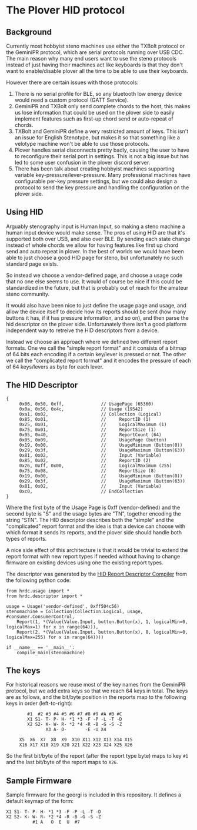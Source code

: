 # The Plover HID protocol

## Background

Currently most hobbyist steno machines use either the TXBolt protocol or the
GeminiPR protocol, which are serial protocols running over USB CDC. The main
reason why many end users want to use the steno protocols instead of just
having their machines act like keyboards is that they don't want to
enable/disable plover all the time to be able to use their keyboards.

However there are certain issues with those protocols:

1. There is no serial profile for BLE, so any bluetooth low energy device would
   need a custom protocol (GATT Service).
2. GeminiPR and TXBolt only send complete chords to the host, this makes us
   lose information that could be used on the plover side to easily implement
   features such as first-up chord send or auto-repeat of chords.
3. TXBolt and GeminiPR define a very restricted amount of keys. This isn't an
   issue for English Stenotype, but makes it so that something like a velotype
   machine won't be able to use those protocols.
4. Plover handles serial disconnects pretty badly, causing the user to have to
   reconfigure their serial port in settings. This is not a big issue but has
   led to some user confusion in the plover discord server.
5. There has been talk about creating hobbyist machines supporting variable
   key-pressure/lever-pressure. Many professional machines have configurable
   per-key pressure settings, but we could also design a protocol to send the
   key pressure and handling the configuration on the plover side.

## Using HID
Arguably stenography input is Human Input, so making a steno machine a human
input device would make sense.  The pros of using HID are that it's supported
both over USB, and also over BLE.  By sending each state change instead of
whole chords we allow for having features like first up chord send and auto
repeat in plover. In the best of worlds we would have been able to just choose
a good HID page for steno, but unfortunately no such standard page exists.

So instead we choose a vendor-defined page, and choose a usage code that no one
else seems to use. It would of course be nice if this could be standardized in
the future, but that is probably out of reach for the amateur steno community.

It would also have been nice to just define the usage page and usage, and allow
the device itself to decide how its reports should be sent (how many buttons it
has, if it has pressure information, and so on), and then parse the hid
descriptor on the plover side. Unfortunately there isn't a good platform
independent way to retreive the HID descriptors from a device.

Instead we choose an approach where we defined two different report formats.
One we call the "simple report format" and it consists of a bitmap of 64 bits
each encoding if a certain key/lever is pressed or not. The other we call the
"complicated report format" and it encodes the pressure of each of 64 keys/levers as byte for each lever.

## The HID Descriptor
```
{
     0x06, 0x50, 0xff,              // UsagePage (65360)
     0x0a, 0x56, 0x4c,              // Usage (19542)
     0xa1, 0x02,                    // Collection (Logical)
     0x85, 0x01,                    //     ReportID (1)
     0x25, 0x01,                    //     LogicalMaximum (1)
     0x75, 0x01,                    //     ReportSize (1)
     0x95, 0x40,                    //     ReportCount (64)
     0x05, 0x09,                    //     UsagePage (button)
     0x19, 0x00,                    //     UsageMinimum (Button(0))
     0x29, 0x3f,                    //     UsageMaximum (Button(63))
     0x81, 0x02,                    //     Input (Variable)
     0x85, 0x02,                    //     ReportID (2)
     0x26, 0xff, 0x00,              //     LogicalMaximum (255)
     0x75, 0x08,                    //     ReportSize (8)
     0x19, 0x00,                    //     UsageMinimum (Button(0))
     0x29, 0x3f,                    //     UsageMaximum (Button(63))
     0x81, 0x02,                    //     Input (Variable)
     0xc0,                          // EndCollection
}
```
Where the first byte of the Usage Page is 0xff (vendor-defined) and the second
byte is "S" and the usage bytes are "TN", together encoding the string "STN".
The HID descriptor describes both the "simple" and the "complicated" report
format and the idea is that a device can choose with which format it sends its
reports, and the plover side should handle both types of reports.

A nice side effect of this architecture is that it would be trivial to extend
the report format with new report types if needed without having to change firmware on
existing devices using one the existing report types.

The descriptor was generated by the [HID Report Descriptor Compiler](https://github.com/nipo/hrdc) from the following python code:
```
from hrdc.usage import *
from hrdc.descriptor import *

usage = Usage('vendor-defined', 0xff504c56)
stenomachine = Collection(Collection.Logical, usage, #consumer.ConsumerControl,
    Report(1, *(Value(Value.Input, button.Button(x), 1, logicalMin=0, logicalMax=1) for x in range(64))),
    Report(2, *(Value(Value.Input, button.Button(x), 8, logicalMin=0, logicalMax=255) for x in range(64))))

if __name__ == '__main__':
    compile_main(stenomachine)
```

## The keys
For historical reasons we reuse most of the key names from the GeminiPR protocol, but we add extra keys so that we reach 64 keys in total.
The keys are as follows, and the bit/byte position in the reports map to the following keys in order (left-to-right):
```
        #1  #2 #3 #4 #5 #6 #7 #8 #9 #A #B #C
        X1 S1- T- P- H- *1 *3 -F -P -L -T -D
        X2 S2- K- W- R- *2 *4 -R -B -G -S -Z
               X3 A- O-       -E -U X4

     X5  X6  X7  X8  X9  X10 X11 X12 X13 X14 X15
     X16 X17 X18 X19 X20 X21 X22 X23 X24 X25 X26
```

So the first bit/byte of the report (after the report type byte) maps to key
`#1` and the last bit/byte of the report maps to `X26`.

## Sample Firmware

Sample firmware for the georgi is included in this repository. It defines a default keymap of the form:
```
X1 S1- T- P- H- *1 *3 -F -P -L -T -D
X2 S2- K- W- R- *2 *4 -R -B -G -S -Z
          #1 A   O  E  U  #7
```
